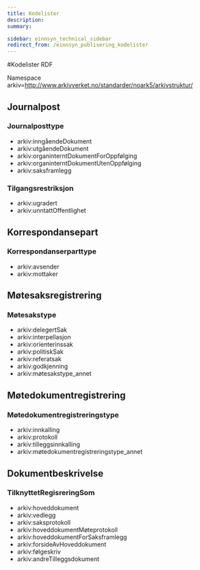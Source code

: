 ```yaml
---
title: Kodelister
description:
summary:

sidebar: einnsyn_technical_sidebar
redirect_from: /einnsyn_publisering_kodelister
---
```


#Kodelister RDF

Namespace arkiv=http://www.arkivverket.no/standarder/noark5/arkivstruktur/

## Journalpost
### Journalposttype
- arkiv:inngåendeDokument
- arkiv:utgåendeDokument 
- arkiv:organinterntDokumentForOppfølging
- arkiv:organinterntDokumentUtenOppfølging
- arkiv:saksframlegg


### Tilgangsrestriksjon
- arkiv:ugradert
- arkiv:unntattOffentlighet



## Korrespondansepart
### Korrespondanserparttype
- arkiv:avsender
- arkiv:mottaker

## Møtesaksregistrering
### Møtesakstype
- arkiv:delegertSak
- arkiv:interpellasjon
- arkiv:orienterinssak
- arkiv:politiskSak
- arkiv:referatsak
- arkiv:godkjenning
- arkiv:møtesakstype_annet

## Møtedokumentregistrering
### Møtedokumentregistreringstype
- arkiv:innkalling
- arkiv:protokoll
- arkiv:tilleggsinnkalling
- arkiv:møtedokumentregistreringstype_annet


## Dokumentbeskrivelse
### TilknyttetRegisreringSom
- arkiv:hoveddokument
- arkiv:vedlegg
- arkiv:saksprotokoll
- arkiv:hoveddokumentMøteprotokoll
- arkiv:hoveddokumentForSaksframlegg
- arkiv:forsideAvHoveddokument
- arkiv:følgeskriv
- arkiv:andreTilleggsdokument

 
